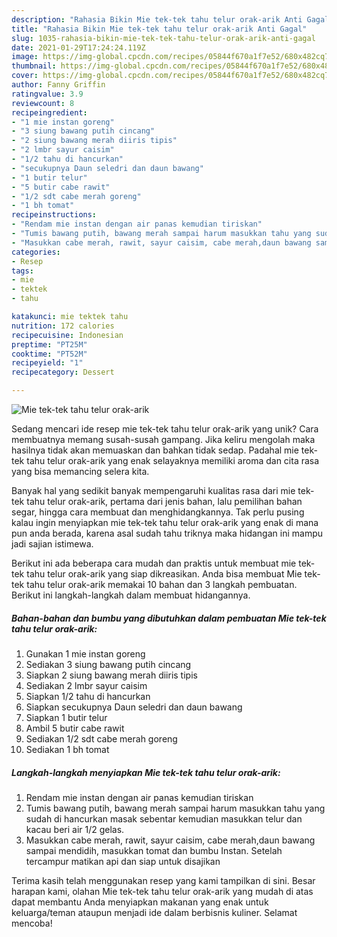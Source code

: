 ```yaml
---
description: "Rahasia Bikin Mie tek-tek tahu telur orak-arik Anti Gagal"
title: "Rahasia Bikin Mie tek-tek tahu telur orak-arik Anti Gagal"
slug: 1035-rahasia-bikin-mie-tek-tek-tahu-telur-orak-arik-anti-gagal
date: 2021-01-29T17:24:24.119Z
image: https://img-global.cpcdn.com/recipes/05844f670a1f7e52/680x482cq70/mie-tek-tek-tahu-telur-orak-arik-foto-resep-utama.jpg
thumbnail: https://img-global.cpcdn.com/recipes/05844f670a1f7e52/680x482cq70/mie-tek-tek-tahu-telur-orak-arik-foto-resep-utama.jpg
cover: https://img-global.cpcdn.com/recipes/05844f670a1f7e52/680x482cq70/mie-tek-tek-tahu-telur-orak-arik-foto-resep-utama.jpg
author: Fanny Griffin
ratingvalue: 3.9
reviewcount: 8
recipeingredient:
- "1 mie instan goreng"
- "3 siung bawang putih cincang"
- "2 siung bawang merah diiris tipis"
- "2 lmbr sayur caisim"
- "1/2 tahu di hancurkan"
- "secukupnya Daun seledri dan daun bawang"
- "1 butir telur"
- "5 butir cabe rawit"
- "1/2 sdt cabe merah goreng"
- "1 bh tomat"
recipeinstructions:
- "Rendam mie instan dengan air panas kemudian tiriskan"
- "Tumis bawang putih, bawang merah sampai harum masukkan tahu yang sudah di hancurkan masak sebentar kemudian masukkan telur dan kacau beri air 1/2 gelas."
- "Masukkan cabe merah, rawit, sayur caisim, cabe merah,daun bawang sampai mendidih, masukkan tomat dan bumbu Instan. Setelah tercampur matikan api dan siap untuk disajikan"
categories:
- Resep
tags:
- mie
- tektek
- tahu

katakunci: mie tektek tahu 
nutrition: 172 calories
recipecuisine: Indonesian
preptime: "PT25M"
cooktime: "PT52M"
recipeyield: "1"
recipecategory: Dessert

---
```



![Mie tek-tek tahu telur orak-arik](https://img-global.cpcdn.com/recipes/05844f670a1f7e52/680x482cq70/mie-tek-tek-tahu-telur-orak-arik-foto-resep-utama.jpg)

Sedang mencari ide resep mie tek-tek tahu telur orak-arik yang unik? Cara membuatnya memang susah-susah gampang. Jika keliru mengolah maka hasilnya tidak akan memuaskan dan bahkan tidak sedap. Padahal mie tek-tek tahu telur orak-arik yang enak selayaknya memiliki aroma dan cita rasa yang bisa memancing selera kita.

Banyak hal yang sedikit banyak mempengaruhi kualitas rasa dari mie tek-tek tahu telur orak-arik, pertama dari jenis bahan, lalu pemilihan bahan segar, hingga cara membuat dan menghidangkannya. Tak perlu pusing kalau ingin menyiapkan mie tek-tek tahu telur orak-arik yang enak di mana pun anda berada, karena asal sudah tahu triknya maka hidangan ini mampu jadi sajian istimewa.




Berikut ini ada beberapa cara mudah dan praktis untuk membuat mie tek-tek tahu telur orak-arik yang siap dikreasikan. Anda bisa membuat Mie tek-tek tahu telur orak-arik memakai 10 bahan dan 3 langkah pembuatan. Berikut ini langkah-langkah dalam membuat hidangannya.

<!--inarticleads1-->

##### Bahan-bahan dan bumbu yang dibutuhkan dalam pembuatan Mie tek-tek tahu telur orak-arik:

1. Gunakan 1 mie instan goreng
1. Sediakan 3 siung bawang putih cincang
1. Siapkan 2 siung bawang merah diiris tipis
1. Sediakan 2 lmbr sayur caisim
1. Siapkan 1/2 tahu di hancurkan
1. Siapkan secukupnya Daun seledri dan daun bawang
1. Siapkan 1 butir telur
1. Ambil 5 butir cabe rawit
1. Sediakan 1/2 sdt cabe merah goreng
1. Sediakan 1 bh tomat




<!--inarticleads2-->

##### Langkah-langkah menyiapkan Mie tek-tek tahu telur orak-arik:

1. Rendam mie instan dengan air panas kemudian tiriskan
1. Tumis bawang putih, bawang merah sampai harum masukkan tahu yang sudah di hancurkan masak sebentar kemudian masukkan telur dan kacau beri air 1/2 gelas.
1. Masukkan cabe merah, rawit, sayur caisim, cabe merah,daun bawang sampai mendidih, masukkan tomat dan bumbu Instan. Setelah tercampur matikan api dan siap untuk disajikan




Terima kasih telah menggunakan resep yang kami tampilkan di sini. Besar harapan kami, olahan Mie tek-tek tahu telur orak-arik yang mudah di atas dapat membantu Anda menyiapkan makanan yang enak untuk keluarga/teman ataupun menjadi ide dalam berbisnis kuliner. Selamat mencoba!
